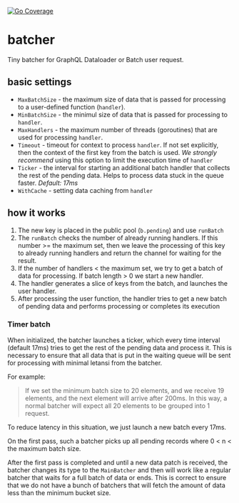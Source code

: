[![Go Coverage](https://github.com/eaglemoor/batcher/wiki/coverage.svg)](https://raw.githack.com/wiki/eaglemoor/batcher/coverage.html)

# batcher

Tiny batcher for GraphQL Dataloader or Batch user request.

## basic settings

- `MaxBatchSize` - the maximum size of data that is passed for processing to a user-defined function (`handler`).
- `MinBatchSize` - the minimul size of data that is passed for processing to `handler`.
- `MaxHandlers` - the maximum number of threads (goroutines) that are used for processing `handler`.
- `Timeout` - timeout for context to process `handler`. If not set explicitly, then the context of the first key from the batch is used. *We strongly recommend* using this option to limit the execution time of `handler`
- `Ticker` - the interval for starting an additional batch handler that collects the rest of the pending data. Helps to process data stuck in the queue faster. _Default: 17ms_
- `WithCache` - setting data caching from `handler`

## how it works

1. The new key is placed in the public pool (`b.pending`) and use `runBatch`
1. The `runBatch` checks the number of already running handlers. If this number >= the maximum set, then we leave the processing of this key to already running handlers and return the channel for waiting for the result.
1. If the number of handlers < the maximum set, we try to get a batch of data for processing. If batch length > 0 we start a new handler.
1. The handler generates a slice of keys from the batch, and launches the user handler. 
1. Аfter processing the user function, the handler tries to get a new batch of pending data and performs processing or completes its execution

### Timer batch

When initialized, the batcher launches a ticker, which every time interval (default 17ms) tries to get the rest of the pending data and process it. 
This is necessary to ensure that all data that is put in the waiting queue will be sent for processing with minimal letansi from the batcher.

For example:
> If we set the minimum batch size to 20 elements, and we receive 19 elements, and the next element will arrive after 200ms. In this way, a normal batcher will expect all 20 elements to be grouped into 1 request.

To reduce latency in this situation, we just launch a new batch every 17ms.

On the first pass, such a batcher picks up all pending records where 0 < n < the maximum batch size.

After the first pass is completed and until a new data patch is received, the batcher changes its type to the `MainBatcher` and then will work like a regular batcher that waits for a full batch of data or ends.
This is correct to ensure that we do not have a bunch of batchers that will fetch the amount of data less than the minimum bucket size.